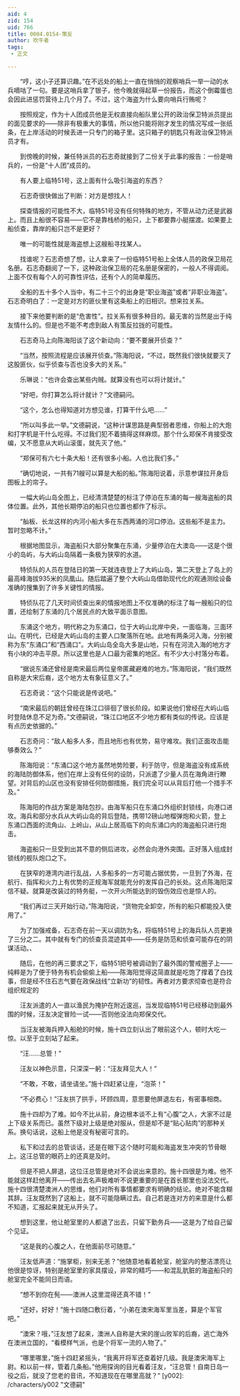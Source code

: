 ```yaml
---
aid: 4
zid: 154
uid: 766
title: 0004.0154-策反
author: 吹牛者
tags: 
 - 正文

---
```




　　“哼，这小子还算识趣。”在不远处的船上一直在悄悄的观察哨兵一举一动的水兵嘀咕了一句。要是这哨兵拿了银子，他今晚就得起草一份报告，而这个倒霉蛋也会因此进惩罚营待上几个月了。不过，这个海盗为什么要向哨兵行贿呢？

　　按照规定，作为十人团成员他是无权直接向船队里公开的政治保卫特派员提出的面见要求的——除非有极重大的事情，所以他只能将刚才发生的情况写成一张纸条，在上岸活动的时候丢进一只专门的箱子里。这只箱子的钥匙只有政治保卫特派员才有。

　　到傍晚的时候，兼任特派员的石志奇就接到了二份关于此事的报告：一份是哨兵的，一份是“十人团”成员的。

　　有人要上临特51号，这上面有什么吸引海盗的东西？

　　石志奇很快做出了判断：对方是想找人！

　　探查情报的可能性不大，临特51号没有任何特殊的地方，不管从动力还是武器上。而且上船很不容易——它不是靠栈桥的船只，上下都要靠小艇摆渡。如果要上船侦查，靠岸的船只岂不是更好？

　　唯一的可能性就是海盗想上这艘船寻找某人。

　　找谁呢？石志奇想了想，让人拿来了一份临特51号船上全体人员的政保卫局花名册。石志奇翻阅了一下，这种政治保卫局的花名册是保密的，一般人不得调阅。上面不仅有每个人的可靠性评估，还有个人的简单履历。

　　全船的五十多个人当中，有二十三个的出身是“职业海盗”或者“非职业海盗”。石志奇明白了：一定是对方的匪伙里有这条船上的旧相识。想来拉关系。

　　接下来他要判断的是“危害性”。拉关系有很多种目的。最无害的当然是出于纯友情什么的。但是也不能不考虑到敌人有策反拉拢的可能性。

　　石志奇马上向陈海阳谈了这个新动向：“要不要展开侦查？”

　　“当然，按照流程是应该展开侦查。”陈海阳说，“不过，既然我们很快就要灭了这股匪伙，似乎侦查与否也没多大的关系。”

　　乐琳说：“也许会查出某些内贼。就算没有也可以将计就计。”

　　“好吧，你打算怎么将计就计？”文德嗣问。

　　“这个，怎么也得知道对方想见谁，打算干什么吧……”

　　“所以叫多此一举。”文德嗣说，“这种计谋思路是典型弱者思维，你船上的大炮和打字机是干什么吃得。不过我们犯不着搞得这样麻烦。那个什么郑保不肯接受改编，又不愿意从大屿山滚蛋，就先灭了他。”

　　“郑保可有六七十条大船！还有很多小船。人也比我们多。”

　　“确切地说，一共有71艘可以算是大船的船。”陈海阳说着，示意参谋拉开身后图板上的帘子。

　　一幅大屿山岛全图上，已经清清楚楚的标注了停泊在东涌的每一艘海盗船的具体位置。此外，其他长期停泊的船只也位置也都作了标示。

　　“舢板、长龙这样的内河小船大多在东西两涌的河口停泊。这些船不是主力。暂时忽略不计。”

　　根据地图显示，海盗船只大部分聚集在东涌，少量停泊在大澳岛——这是个很小的岛屿，与大屿山岛隔着一条极为狭窄的水道。

　　特侦队的人员在登陆日的第一天就连夜登上了大屿山岛，第二天登上了岛上的最高峰海拔935米的凤凰山。随后踏遍了整个大屿山岛借助现代化的观通测绘设备准确的搜集到了许多关键性的情报。

　　特侦队花了几天时间侦查出来的情报地图上不仅准确的标注了每一艘船只的位置，还绘制了东涌的几个居民点的大致平面示意图。

　　东涌这个地方，明代称之为东涌口，位于大屿山北岸中央，一面临海，三面环山。在明代，已经是大屿山岛的主要人口聚落所在地。此地有两条河入海，分别被称为东“东涌口”和“西涌口”。大屿山岛全岛大多是山地，只有在河流入海的地方才有小块的冲击平原。所以这里也是人口最为密集的地区。有不少大小村落分布着。

　　“据说东涌还曾经是南宋最后两位皇帝匿藏避难的地方。”陈海阳说，“我们既然自称是大宋后裔，这个地方太有象征意义了。”

　　石志奇说：“这个只能说是传说吧。”

　　“南宋最后的朝廷曾经在珠江口徘徊了很长阶段。如果说他们曾经在大屿山临时登陆休息不足为奇。”文德嗣说，“珠江口地区不少地方都有类似的传说。应该是有点历史依据的。”

　　石志奇问：“敌人船多人多，而且地形也有优势，易守难攻。我们正面攻击能够奏效么？”

　　陈海阳说：“东涌口这个地方虽然地势险要，利于防守，但是海盗没有成系统的海陆防御体系，他们在岸上没有任何的设防，只派遣了少量人员在海角进行瞭望。对背后的山区也没有安排任何防御措施，我们完全可以从背后打他一个措手不及。”

　　陈海阳的作战方案是海陆包抄。由海军船只在东涌口外组织封锁线，向港口进攻。海兵和部分水兵从大屿山岛的背后登陆，携带12磅山地榴弹炮和火箭，登上东涌口西面的流角山、上岭山，从山上居高临下的向东涌口内的海盗船只进行炮击。

　　海盗船只一旦受到出其不意的侧后进攻，必然会向港外突围。正好落入组成封锁线的舰队炮口之下。

　　在狭窄的港湾内进行乱战，人多船多的一方可能占据优势，一旦到了外海，在航行、指挥和火力上有优势的正规海军就能充分的发挥自己的长处。这点陈海阳深信不疑。就算是改装过的特务艇，一次开火所能达到的毁伤效应也是惊人的。

　　“我们再过三天开始行动，”陈海阳说，“货物完全卸空，所有的船只都能投入使用了。”

　　为了加强戒备，石志奇在前一天以调防为名，将临特51号上的海兵队人员更换了三分之二。其中就有专门的侦查员混迹其中——任务是防范和侦查可能存在的阴谋活动。、

　　随后，在他的再三要求之下，临特51把号被调动到了最外围的警戒圈子上——纯粹是为了便于特务有机会偷偷上船——陈海阳觉得这简直就是吃饱了撑着了白找事，但是经不住石志气要在政保战线“立新功”的韧性。再者对方要求彻查也是符合组织规定的

　　汪友派遣的人一直以渔民为掩护在附近逡巡，当发现临特51号已经移动到最外围的时候，汪友决定冒险一试——否则他没法向郑保交代。

　　当汪友被海兵押入船舱的时候，施十四立刻认出了眼前这个人，顿时大吃一惊。以至于立刻站了起来。

　　“汪……总管！”

　　汪友以神色示意，只深深一躬：“汪友拜见大人！”

　　“不敢，不敢，请坐请坐。”施十四赶紧让座，“泡茶！”

　　“不必费心！”汪友拱了拱手，环顾四周，意思要他屏退左右，有密事相商。

　　施十四却为了难。如今不比从前，身边根本谈不上有“心腹”之人，大家不过是上下级关系而已。虽然下级对上级是绝对服从，但是却不是“贴心贴肉”的那种关系。换句话说，这船上他是没有秘密可言的。

　　私下和过去的总管谈话，还是在眼下这个随时可能和海盗发生冲突的节骨眼上。这汪总管的眼药上的还真是及时。

　　但是不把人屏退，这位汪总管是绝对不会说出来意的。施十四很是为难。他不能就这样赶他离开——传出去名声极难听不说更重要的是在首长那里也没法交代。施十四很清楚澳洲人的思维，他们对所有事情都要求有明确的结论。绝对不能含糊其辞。汪友既然到了这船上，就不可能隐瞒过去。自己若是连对方的来意是什么都不知道，汇报起来就无从开头了。

　　想到这里，他让舱室里的人都退了出去，只留下勤务兵——这是为了给自己留个见证。

　　“这是我的心腹之人，在他面前尽可随意。”

　　汪友低声道：“施掌柜，别来无恙？”他随意地看着舱室，舱室内的整洁漂亮让他很是惊讶，特别是舱室里的家具摆设，非常的精巧——和混乱肮脏的海盗船只的舱室完全不能同日而语。

　　“想不到你在髡——澳洲人这里混得还真不错！”

　　“还好，好好！”施十四随口敷衍着，“小弟在澳宋海军里当差，算是个军官吧。”

　　“澳宋？哦，”汪友想了起来，澳洲人自称是大宋的崖山败军的后裔，逃亡海外在澳洲立国的，“看模样气派，也是个将军一流的人物了。”

　　“哪里哪里，”施十四赶紧摇头，“我离开将军还查着好几级。我是澳宋海军上尉。和以前一样，管着几条船。”他用探询的目光看着汪友，“汪总管！自南日岛一役之后，就没了您老的音讯，不知道现在在哪里高就？”
[y002]: /characters/y002 "文德嗣"


